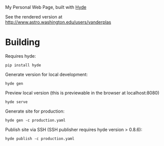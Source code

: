 My Personal Web Page, built with [Hyde](http://hyde.github.io/)

See the rendered version at http://www.astro.washington.edu/users/vanderplas

Building
========
Requires hyde:

    pip install hyde

Generate version for local development:

    hyde gen

Preview local version (this is previewable in the browser at localhost:8080)

    hyde serve

Generate site for production:

    hyde gen -c production.yaml

Publish site via SSH (SSH publisher requires hyde version > 0.8.6):

    hyde publish -c production.yaml